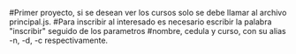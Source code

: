 #Primer proyecto, si se desean ver los cursos solo se debe llamar al archivo principal.js.
#Para inscribir al interesado es necesario escribir la palabra "inscribir" seguido de los parametros 
#nombre, cedula y curso, con su alias -n, -d, -c respectivamente.